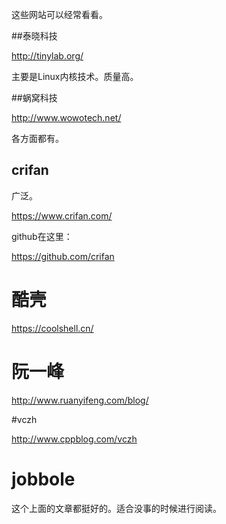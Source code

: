 这些网站可以经常看看。



##泰晓科技

http://tinylab.org/

主要是Linux内核技术。质量高。

##蜗窝科技

http://www.wowotech.net/

各方面都有。

## crifan

广泛。

https://www.crifan.com/

github在这里：

https://github.com/crifan

# 酷壳

https://coolshell.cn/



# 阮一峰

http://www.ruanyifeng.com/blog/



#vczh

http://www.cppblog.com/vczh



# jobbole

这个上面的文章都挺好的。适合没事的时候进行阅读。


